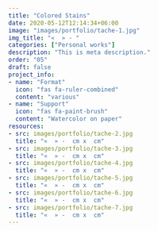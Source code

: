 ```yaml
---
title: "Colored Stains"
date: 2020-05-12T12:14:34+06:00
image: "images/portfolio/tache-1.jpg"
img_title: "«  » - "
categories: ["Personal works"]
description: "This is meta description."
order: "05"
draft: false
project_info:
- name: "Format"
  icon: "fas fa-ruler-combined"
  content: "various"
- name: "Support"
  icon: "fas fa-paint-brush"
  content: "Watercolor on paper"
resources:
- src: images/portfolio/tache-2.jpg
  title: "«  » -  cm x  cm"
- src: images/portfolio/tache-3.jpg
  title: "«  » -  cm x  cm"
- src: images/portfolio/tache-4.jpg
  title: "«  » -  cm x  cm"
- src: images/portfolio/tache-5.jpg
  title: "«  » -  cm x  cm"
- src: images/portfolio/tache-6.jpg
  title: "«  » -  cm x  cm"
- src: images/portfolio/tache-7.jpg
  title: "«  » -  cm x  cm"
---
```

